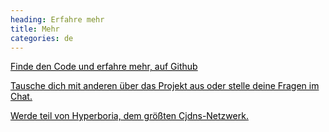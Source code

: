 ```yaml
---
heading: Erfahre mehr
title: Mehr
categories: de
---
```

<div class="feature">
    <a href="https://github.com/cjdelisle/cjdns" style="color: black;">
        <i class="fa fa-github"></i>
        <p>Finde den Code und erfahre mehr, auf Github</p>
    </a>

</div>

<div class="feature">
    <a href="http://chat.efnet.org/irc.cgi?chan=%23cjdns" style="color: black;">
        <i class="fa fa-comments-o"></i>
        <p>Tausche dich mit anderen über das Projekt aus oder stelle deine
        Fragen im Chat.</p>
    </a>
</div>

<div class="feature">
    <a href="http://hyperboria.net/" style="color: black;">
        <i class="fa fa-globe"></i>
        <p>Werde teil von Hyperboria, dem größten Cjdns-Netzwerk.</p>
    </a>
</div>


